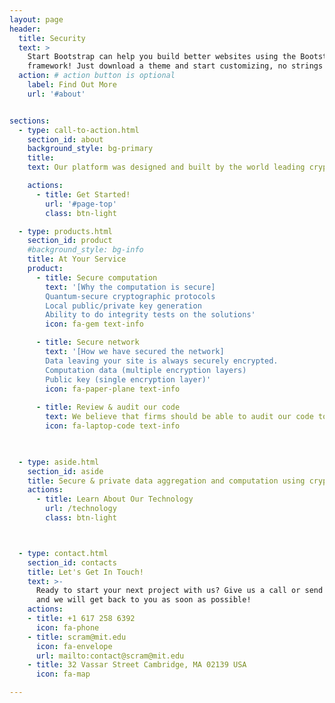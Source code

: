 ```yaml
---
layout: page
header:
  title: Security
  text: >
    Start Bootstrap can help you build better websites using the Bootstrap
    framework! Just download a theme and start customizing, no strings attached!
  action: # action button is optional
    label: Find Out More
    url: '#about'


sections:
  - type: call-to-action.html
    section_id: about
    background_style: bg-primary
    title: 
    text: Our platform was designed and built by the world leading cryptographers and security specialists because we believe that often the most valuable data is too sensitive to disclose.  

    actions:
      - title: Get Started!
        url: '#page-top'
        class: btn-light

  - type: products.html
    section_id: product
    #background_style: bg-info
    title: At Your Service
    product:
      - title: Secure computation
        text: '[Why the computation is secure]
		Quantum-secure cryptographic protocols
		Local public/private key generation
		Ability to do integrity tests on the solutions'
        icon: fa-gem text-info

      - title: Secure network 
        text: '[How we have secured the network]
		Data leaving your site is always securely encrypted.
		Computation data (multiple encryption layers)
		Public key (single encryption layer)'
        icon: fa-paper-plane text-info
		
      - title: Review & audit our code 
        text: We believe that firms should be able to audit our code to ensure that their data is handled correctly and safely. Computation participants get access to our code to review for themselves. 
        icon: fa-laptop-code text-info
     


  - type: aside.html
    section_id: aside
    title: Secure & private data aggregation and computation using cryptographic tools built by MIT experts. 
    actions:
      - title: Learn About Our Technology
        url: /technology
        class: btn-light



  - type: contact.html
    section_id: contacts
    title: Let's Get In Touch!
    text: >-
      Ready to start your next project with us? Give us a call or send us an email
      and we will get back to you as soon as possible!
    actions:
    - title: +1 617 258 6392
      icon: fa-phone
    - title: scram@mit.edu
      icon: fa-envelope
      url: mailto:contact@scram@mit.edu
    - title: 32 Vassar Street Cambridge, MA 02139 USA
      icon: fa-map

---
```

